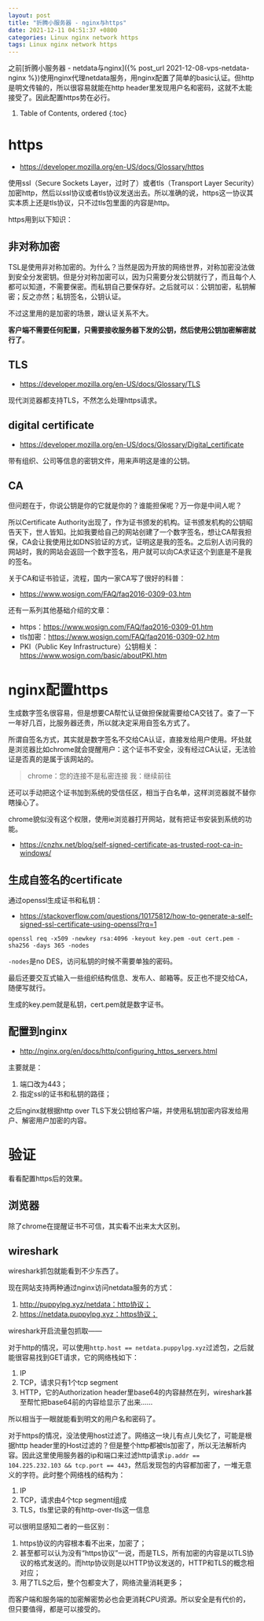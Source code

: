 ```yaml
---
layout: post
title: "折腾小服务器 - nginx与https"
date: 2021-12-11 04:51:37 +0800
categories: Linux nginx network https
tags: Linux nginx network https
---
```


之前[折腾小服务器 - netdata与nginx]({% post_url 2021-12-08-vps-netdata-nginx %})使用nginx代理netdata服务，用nginx配置了简单的basic认证。但http是明文传输的，所以很容易就能在http header里发现用户名和密码，这就不太能接受了。因此配置https势在必行。

1. Table of Contents, ordered
{:toc}

# https
- https://developer.mozilla.org/en-US/docs/Glossary/https

使用ssl（Secure Sockets Layer，过时了）或者tls（Transport Layer Security）加密http，然后以ssl协议或者tls协议发送出去。所以准确的说，https这一协议其实本质上还是tls协议，只不过tls包里面的内容是http。

https用到以下知识：

## 非对称加密
TSL是使用非对称加密的。为什么？当然是因为开放的网络世界，对称加密没法做到安全分发密钥。但是分对称加密可以，因为只需要分发公钥就行了，而且每个人都可以知道，不需要保密。而私钥自己要保存好。之后就可以：公钥加密，私钥解密；反之亦然；私钥签名，公钥认证。

不过这里用的是加密的场景，跟认证关系不大。

**客户端不需要任何配置，只需要接收服务器下发的公钥，然后使用公钥加密解密就行了**。

## TLS
- https://developer.mozilla.org/en-US/docs/Glossary/TLS

现代浏览器都支持TLS，不然怎么处理https请求。

## digital certificate
- https://developer.mozilla.org/en-US/docs/Glossary/Digital_certificate

带有组织、公司等信息的密钥文件，用来声明这是谁的公钥。

## CA
但问题在于，你说公钥是你的它就是你的？谁能担保呢？万一你是中间人呢？

所以Certificate Authority出现了，作为证书颁发的机构。证书颁发机构的公钥昭告天下，世人皆知。比如我要给自己的网站创建了一个数字签名，想让CA帮我担保，CA会让我使用比如DNS验证的方式，证明这是我的签名。之后别人访问我的网站时，我的网站会返回一个数字签名，用户就可以向CA求证这个到底是不是我的签名。

关于CA和证书验证，流程，国内一家CA写了很好的科普：
- https://www.wosign.com/FAQ/faq2016-0309-03.htm

还有一系列其他基础介绍的文章：
- https：https://www.wosign.com/FAQ/faq2016-0309-01.htm
- tls加密：https://www.wosign.com/FAQ/faq2016-0309-02.htm
- PKI（Public Key Infrastructure）公钥相关：https://www.wosign.com/basic/aboutPKI.htm

# nginx配置https
生成数字签名很容易，但是想要CA帮忙认证做担保就需要给CA交钱了。查了一下一年好几百，比服务器还贵，所以就决定采用自签名方式了。

所谓自签名方式，其实就是数字签名不交给CA认证，直接发给用户使用。坏处就是浏览器比如chrome就会提醒用户：这个证书不安全，没有经过CA认证，无法验证是否真的是属于该网站的。

> chrome：您的连接不是私密连接
> 我：继续前往

还可以手动把这个证书加到系统的受信任区，相当于白名单，这样浏览器就不替你瞎操心了。

chrome貌似没有这个权限，使用ie浏览器打开网站，就有把证书安装到系统的功能。

- https://cnzhx.net/blog/self-signed-certificate-as-trusted-root-ca-in-windows/

## 生成自签名的certificate
通过openssl生成证书和私钥：
- https://stackoverflow.com/questions/10175812/how-to-generate-a-self-signed-ssl-certificate-using-openssl?rq=1

```
openssl req -x509 -newkey rsa:4096 -keyout key.pem -out cert.pem -sha256 -days 365 -nodes
```
`-nodes`是no DES，访问私钥的时候不需要单独的密码。

最后还要交互式输入一些组织结构信息、发布人、邮箱等。反正也不提交给CA，随便写就行。

生成的key.pem就是私钥，cert.pem就是数字证书。

## 配置到nginx

- http://nginx.org/en/docs/http/configuring_https_servers.html

主要就是：
1. 端口改为443；
2. 指定ssl的证书和私钥的路径；

之后nginx就根据http over TLS下发公钥给客户端，并使用私钥加密内容发给用户、解密用户加密的内容。

# 验证
看看配置https后的效果。

## 浏览器
除了chrome在提醒证书不可信，其实看不出来太大区别。

## wireshark
wireshark抓包就能看到不少东西了。

现在网站支持两种通过nginx访问netdata服务的方式：
1. http://puppylpg.xyz/netdata：http协议；
2. https://netdata.puppylpg.xyz：https协议；

wireshark开启流量包抓取——

对于http的情况，可以使用`http.host == netdata.puppylpg.xyz`过滤包，之后就能很容易找到GET请求，它的网络栈如下：
1. IP
2. TCP，请求只有1个tcp segment
3. HTTP，它的Authorization header里base64的内容赫然在列，wireshark甚至帮忙把base64前的内容给显示了出来……

所以相当于一眼就能看到明文的用户名和密码了。

对于https的情况，没法使用host过滤了。网络这一块儿有点儿失忆了，可能是根据http header里的Host过滤的？但是整个http都被tls加密了，所以无法解析内容。因此这里使用服务器的ip和端口来过滤http请求`ip.addr == 104.225.232.103 && tcp.port == 443`，然后发现包的内容都加密了，一堆无意义的字符。此时整个网络栈的结构为：
1. IP
2. TCP，请求由4个tcp segment组成
3. TLS，tls里记录的有http-over-tls这一信息

可以很明显感知二者的一些区别：
1. https协议的内容根本看不出来，加密了；
2. 甚至都可以认为没有“https协议”一说，而是TLS，所有加密的内容是以TLS协议的格式发送的。而http协议则是以HTTP协议发送的，HTTP和TLS的概念相对应；
3. 用了TLS之后，整个包都变大了，网络流量消耗更多；

而客户端和服务端的加密解密势必也会更消耗CPU资源。所以安全是有代价的，但只要值得，都是可以接受的。

